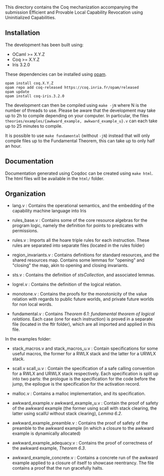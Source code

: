 This directory contains the Coq mechanization accompanying the submission Efficient and Provable Local Capability Revocation using Uninitialized Capabilities.

## Installation

The development has been built using:

- OCaml >= X.Y.Z
- Coq >= X.Y.Z
- Iris 3.2.0

These dependencies can be installed using [opam](https://opam.ocaml.org/).

    opam install coq.X.Y.Z
    opam repo add coq-released https://coq.inria.fr/opam/released
    opam update
    opam install coq-iris.3.2.0

The development can then be compiled using `make -jN` where N is the number of threads to use.
Please be aware that the development may take up to 2h to compile depending on your computer.
In particular, the files `theories/examples/{awkward_example, awkward_example_u}.v` can each take up to 25 minutes to compile.

It is possible to use `make fundamental` (without `-jN`) instead that will only compile files up to the Fundamental Theorem, this can take up to only half an hour.

## Documentation

Documentation generated using Coqdoc can be created using `make html`. The html files will be available in the `html/` folder.

## Organization

- lang.v : Contains the operational semantics, and the embedding of the capability machine language into Iris

- rules_base.v : Contains some of the core resource algebras for the program logic, namely the definition for points to predicates with permissions. 

- rules.v : Imports all the hoare triple rules for each instruction. These rules are separated into separate files (located in the rules folder)

- region_invariants.v : Contains definitions for standard resources, and the shared resources map. Contains some lemmas for "opening" and "closing" the map, akin to opening and closing invariants. 

- sts.v : Contains the definition of *stsCollection*, and associated lemmas. 

- logrel.v : Contains the definition of the logical relation. 

- monotone.v : Contains the proofs for the monotonicity of the value relation with regards to public future worlds, and private future worlds for non local words. 

- fundamental.v : Contains *Theorem 6.1: fundamental theorem of logical relations*. Each case (one for each instruction) is proved in a separate file (located in the ftlr folder), which are all imported and applied in this file. 

In the examples folder: 

- stack_macros.v and stack_macros_u.v : Contain specifications for some useful macros, the former for a RWLX stack and the latter for a URWLX stack. 

- scall.v scall_u.v : Contain the specification of a safe calling convention for a RWLX and URWLX stack respectively. Each specification is split up into two parts: the prologue is the specification for the code before the jump, the epilogue is the specification for the activation record.

- malloc.v : Contains a malloc implementation, and its specification. 

- awkward_example.v awkward_example_u.v : Contain the proof of safety of the awkward example (the former using scall with stack clearing, the latter using scallU without stack clearing), *Lemma 6.2*. 

- awkward_example_preamble.v : Contains the proof of safety of the preamble to the awkward example (in which a closure to the awkward example is dynamically allocated)

- awkward_example_adequacy.v : Contains the proof of correctness of the awkward example, *Theorem 6.3*. 

- awkward_example_concrete.v : Contains a concrete run of the awkward example applied to a closure of itself to showcase reentrancy. The file contains a proof that the run gracefully halts. 